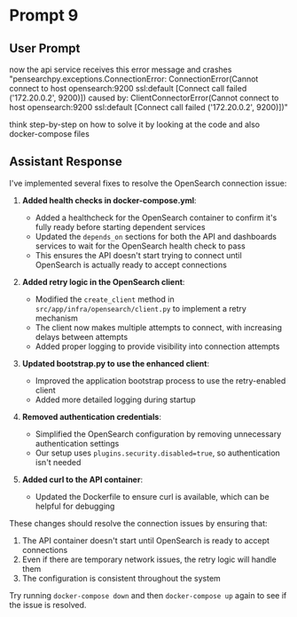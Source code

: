 # Prompt 9

## User Prompt
now the api service receives this error message and crashes "pensearchpy.exceptions.ConnectionError: ConnectionError(Cannot connect to host opensearch:9200 ssl:default [Connect call failed ('172.20.0.2', 9200)]) caused by: ClientConnectorError(Cannot connect to host opensearch:9200 ssl:default [Connect call failed ('172.20.0.2', 9200)])"

think step-by-step on how to solve it by looking at the code and also docker-compose files

## Assistant Response
I've implemented several fixes to resolve the OpenSearch connection issue:

1. **Added health checks in docker-compose.yml**:
   - Added a healthcheck for the OpenSearch container to confirm it's fully ready before starting dependent services
   - Updated the `depends_on` sections for both the API and dashboards services to wait for the OpenSearch health check to pass
   - This ensures the API doesn't start trying to connect until OpenSearch is actually ready to accept connections

2. **Added retry logic in the OpenSearch client**:
   - Modified the `create_client` method in `src/app/infra/opensearch/client.py` to implement a retry mechanism
   - The client now makes multiple attempts to connect, with increasing delays between attempts
   - Added proper logging to provide visibility into connection attempts

3. **Updated bootstrap.py to use the enhanced client**:
   - Improved the application bootstrap process to use the retry-enabled client
   - Added more detailed logging during startup

4. **Removed authentication credentials**:
   - Simplified the OpenSearch configuration by removing unnecessary authentication settings
   - Our setup uses `plugins.security.disabled=true`, so authentication isn't needed

5. **Added curl to the API container**:
   - Updated the Dockerfile to ensure curl is available, which can be helpful for debugging

These changes should resolve the connection issues by ensuring that:
1. The API container doesn't start until OpenSearch is ready to accept connections
2. Even if there are temporary network issues, the retry logic will handle them
3. The configuration is consistent throughout the system

Try running `docker-compose down` and then `docker-compose up` again to see if the issue is resolved.